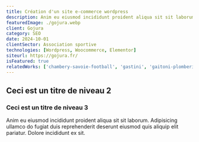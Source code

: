 ```yaml
---
title: Création d'un site e-commerce wordpress
description: Anim eu eiusmod incididunt proident aliqua sit sit laborum. Adipisicing ullamco do fugiat duis reprehenderit deserunt eiusmod quis aliquip elit pariatur.
featuredImage: ./gojura.webp
client: Gojura
category: SEO
date: 2024-10-01
clientSector: Association sportive
technologies: [Wordpress, Woocommerce, Elementor]
siteurl: https://gojura.fr/
isFeatured: true
relatedWorks: ['chambery-savoie-football', 'gastini', 'gaitoni-plomberie']
---
```


## Ceci est un titre de niveau 2

### Ceci est un titre de niveau 3

Anim eu eiusmod incididunt proident aliqua sit sit laborum. Adipisicing ullamco do fugiat duis reprehenderit deserunt eiusmod quis aliquip elit pariatur. Dolore incididunt ex sit.
